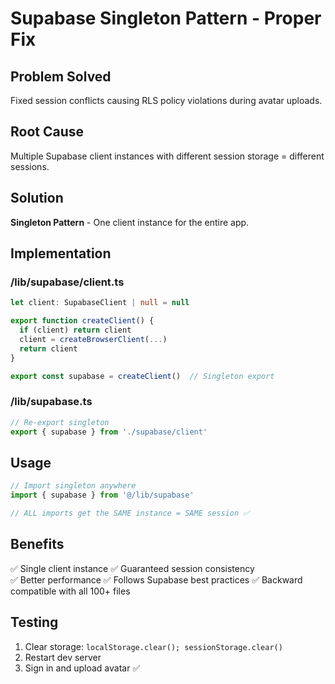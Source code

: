 # Supabase Singleton Pattern - Proper Fix

## Problem Solved
Fixed session conflicts causing RLS policy violations during avatar uploads.

## Root Cause
Multiple Supabase client instances with different session storage = different sessions.

## Solution
**Singleton Pattern** - One client instance for the entire app.

## Implementation

### /lib/supabase/client.ts
```typescript
let client: SupabaseClient | null = null

export function createClient() {
  if (client) return client
  client = createBrowserClient(...)
  return client
}

export const supabase = createClient()  // Singleton export
```

### /lib/supabase.ts
```typescript
// Re-export singleton
export { supabase } from './supabase/client'
```

## Usage
```typescript
// Import singleton anywhere
import { supabase } from '@/lib/supabase'

// ALL imports get the SAME instance = SAME session ✅
```

## Benefits
✅ Single client instance
✅ Guaranteed session consistency  
✅ Better performance
✅ Follows Supabase best practices
✅ Backward compatible with all 100+ files

## Testing
1. Clear storage: `localStorage.clear(); sessionStorage.clear()`
2. Restart dev server
3. Sign in and upload avatar ✅
